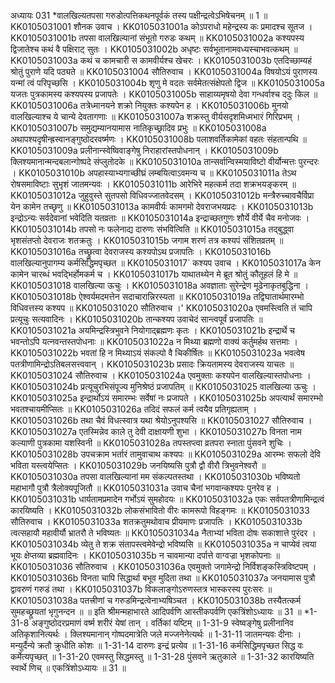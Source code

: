 अध्यायः 031
*वालखिल्यतपसा गरुडोत्पत्तिकथनपूर्वकं तस्य पक्षीन्द्रत्वेऽभिषेचनम् ॥ 1 ॥
KK0105031001	शौनक उवाच ।
KK0105031001a	कोऽपराधो महेन्द्रस्य कः प्रमादश्च सूतज ।
KK0105031001b	तपसा वालखिल्यानां संभूतो गरुडः कथम् ॥
KK0105031002a	कश्यपस्य द्विजातेश्च कथं वै पक्षिराट् सुतः ।
KK0105031002b	अधृष्टः सर्वभूतानामवध्यस्चाभवत्कथम् ॥
KK0105031003a	कथं च कामचारी स कामवीर्यश्च खेचरः ।
KK0105031003b	एतदिच्छाम्यहं श्रोतुं पुराणे यदि पठ्यते ॥
KK0105031004	सौतिरुवाच ।
KK0105031004a	विषयोऽयं पुराणस्य यन्मां त्वं परिपृच्छसि ।
KK0105031004b	शृणु मे वदतः सर्वमेतत्संक्षेपतो द्विज ॥
KK0105031005a	यजतः पुत्रकामस्य कश्यपस्य प्रजापतेः ।
KK0105031005b	साहाय्यमृषयो देवा गन्धर्वाश्च ददुः किल ॥
KK0105031006a	तत्रेध्मानयने शक्रो नियुक्तः कश्यपेन ह ।
KK0105031006b	मुनयो वालखिल्याश्च ये चान्ये देवतागणाः ॥
KK0105031007a	शक्रस्तु वीर्यसदृशमिध्मभारं गिरिप्रभम् ।
KK0105031007b	समुद्यम्यानयामास नातिकृच्छ्रादिव प्रभुः ॥
KK0105031008a	अथापश्यदृषीन्ह्रस्वानङ्गुष्ठोदरवर्ष्मणः ।
KK0105031008b	पलाशवर्तिकामेकां वहतः संहतान्पथि ॥
KK0105031009a	प्रलीनान्स्वेष्विवाङ्गेषु निराहारांस्तपोधनान् ।
KK0105031009b	क्लिश्यमानान्मन्दबलान्गोष्पदे संप्लुतोदके ॥
KK0105031010a	तान्सर्वान्विस्मयाविष्टो वीर्योन्मत्तः पुरन्दरः ।
KK0105031010b	अपहास्याभ्यगाच्छीघ्रं लम्बयित्वाऽवमन्य च ॥
KK0105031011a	तेऽथ रोषसमाविष्टाः सुभृशं जातमन्यवः ।
KK0105031011b	आरेभिरे महत्कर्म तदा शक्रभयङ्करम् ॥
KK0105031012a	जुहुवुस्ते सुतपसो विधिवज्जातवेदसम् ।
KK0105031012b	मन्त्रैरुच्चावचैर्विप्रा येन कामेन तच्छृणु ॥
KK0105031013a	कामवीर्यः कामगमो देवराजभयप्रदः ।
KK0105031013b	इन्द्रोऽन्यः सर्वदेवानां भवेदिति यतव्रताः ॥
KK0105031014a	इन्द्राच्छतगुणः शौर्ये वीर्ये चैव मनोजवः ।
KK0105031014b	तपसो नः फलेनाद्य दारुणः संभवित्विति ॥
KK0105031015a	तद्बुद्ध्वा भृशसंतप्तो देवराजः शतक्रतुः ।
KK0105031015b	जगाम शरणं तत्र कश्यपं संशितव्रतम् ॥
KK0105031016a	तच्छ्रुत्वा देवराजस्य कश्यपोऽथ प्रजापतिः ।
KK0105031016b	वालखिल्यानुपागम्य कर्मसिद्धिमपृच्छत ॥
KK0105031017`	कश्यप उवाच ।
KK0105031017a	केन कामेन चारब्धं भवद्भिर्होमकर्म च ।
KK0105031017b	याथातथ्येन मे ब्रूत श्रोतुं कौतूहलं हि मे ॥
KK0105031018	वालखिल्या ऊचुः ।
KK0105031018a	अवज्ञाताः सुरेन्द्रेण मूढेनाकृतबुद्धिना ।
KK0105031018b	ऐश्वर्यमदमत्तेन सदाचारान्निरस्यता ॥
KK0105031019a	तद्विघातार्थमारम्भो विधिवत्तस्य कश्यप ॥
KK0105031020	सौतिरुवाच ।'
KK0105031020a	एवमस्त्विति तं चापि प्रत्यूचुः सत्यवादिनः ।
KK0105031020b	तान्कश्यप उवाचेदं सान्त्वपूर्वं प्रजापतिः ॥
KK0105031021a	अयमिन्द्रस्त्रिभुवने नियोगाद्ब्रह्मणः कृतः ।
KK0105031021b	इन्द्रार्थे च भवन्तोऽपि यत्नवन्तस्तपोधनाः ॥
KK0105031022a	न मिथ्या ब्रह्मणो वाक्यं कर्तुमर्हथ सत्तमाः ।
KK0105031022b	भवतां हि न मिथ्याऽयं संकल्पो वै चिकीर्षितः ॥
KK0105031023a	भवत्वेष पतत्रीणामिन्द्रोऽतिबलसत्त्ववान् ।
KK0105031023b	प्रसादः क्रियतामस्य देवराजस्य याचतः ॥
KK0105031024	सौतिरुवाच ।
KK0105031024a	एवमुक्ताः कश्यपेन वालखिल्यास्तपोधनाः ।
KK0105031024b	प्रत्यूचुरभिसंपूज्य मुनिश्रेष्ठं प्रजापतिम् ॥
KK0105031025	वालखिल्या ऊचुः ।
KK0105031025a	इन्द्रार्थोऽयं समारम्भः सर्वेषां नः प्रजापते ।
KK0105031025b	अपत्यार्थं समारम्भो भवतश्चायमीप्सितः ॥
KK0105031026a	तदिदं सफलं कर्म त्वयैव प्रतिगृह्यताम् ।
KK0105031026b	तथा चैवं विधत्स्वात्र यथा श्रेयोऽनुपश्यसि ॥
KK0105031027	सौतिरुवाच ।
KK0105031027a	एतस्मिन्नेव काले तु देवी दाक्षायणी शुभा ।
KK0105031027b	विनता नाम कल्याणी पुत्रकामा यशस्विनी ॥
KK0105031028a	तपस्तप्त्वा व्रतपरा स्नाता पुंसवने शुचिः ।
KK0105031028b	उपचक्राम भर्तारं तामुवाचाथ कश्यपः ॥
KK0105031029a	आरम्भः सफलो देवि भविता यस्त्वयेप्सितः ।
KK0105031029b	जनयिष्यसि पुत्रौ द्वौ वीरौ त्रिभुवनेश्वरौ ॥
KK0105031030a	तपसा वालखिल्यानां मम संकल्पतस्तथा ।
KK0105031030b	भविष्यतो महाभागौ पुत्रौ त्रैलोक्यपूजितौ ॥
KK0105031031a	उवाच चैनां भगवान्कश्यपः पुनरेव ह ।
KK0105031031b	धार्यतामप्रमादेन गर्भोऽयं सुमहोदयः ॥
KK0105031032a	एकः सर्वपतत्रीणामिन्द्रत्वं कारयिष्यति ।
KK0105031032b	लोकसंभावितो वीरः कामरूपो विहङ्गमः ॥
KK0105031033	सौतिरुवाच ।
KK0105031033a	शतक्रतुमथोवाच प्रीयमाणः प्रजापतिः ।
KK0105031033b	त्वत्सहायौ महावीर्यौ भ्रातरौ ते भविष्यतः ॥
KK0105031034a	नैताभ्यां भविता दोषः सकाशात्ते पुरंदर ।
KK0105031034b	व्येतु ते शक्र संतापस्त्वमेवेन्द्रो भविष्यसि ॥
KK0105031035a	न चाप्येवं त्वया भूयः क्षेप्तव्या ब्रह्मवादिनः ।
KK0105031035b	न चावमान्या दर्पात्ते वाग्वज्रा भृशकोपनाः ॥
KK0105031036	सौतिरुवाच ।
KK0105031036a	एवमुक्तो जगामेन्द्रो निर्विशङ्कस्त्रिविष्टपम् ।
KK0105031036b	विनता चापि सिद्धार्था बभूव मुदिता तथा ॥
KK0105031037a	जनयामास पुत्रौ द्वावरुणं गरुडं तथा ।
KK0105031037b	विकलाङ्गोऽरुणस्तत्र भास्करस्य पुरःसरः ॥
KK0105031038a	पतत्त्रीणां च गरुडमिन्द्रत्वेनाभ्यषिञ्चत ।
KK0105031038b	तस्यैतत्कर्म सुमहच्छ्रूयतां भृगुनन्दन ॥ ॥
इति श्रीमन्महाभारते आदिपर्वणि आस्तीकपर्वणि एकत्रिंशोऽध्यायः ॥ 31 ॥
*1-31-8 अङ्गुष्ठोदरप्रमाणं वर्ष्म शरीरं येषां तान् । वर्तिकां यष्टिम् ॥ 1-31-9 स्वेष्वङ्गेषु प्रलीनानिव अतिकृशानित्यर्थः । क्लिश्यमानान् गोष्पदमात्रेति जले मज्जनेनेत्यर्थः ॥ 1-31-11 जातमन्यवः दीनाः । मन्युर्दैन्ये क्रतौ क्रुधीति कोशः ॥ 1-31-14 दारुणः इन्द्रं प्रत्येव ॥ 1-31-16 कर्मसिद्धिमपृच्छत सिद्ध वः कर्मेत्यपृच्छत् ॥ 1-31-20 एवमस्तु सिद्धमस्तु ॥ 1-31-28 पुंसवने ऋतुकाले ॥ 1-31-32 कारयिष्यति स्वार्थे णिच् ॥ एकत्रिंशोऽध्यायः ॥ 31 ॥
